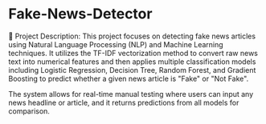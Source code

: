 # Fake-News-Detector
📄 Project Description:
This project focuses on detecting fake news articles using Natural Language Processing (NLP) and Machine Learning techniques. It utilizes the TF-IDF vectorization method to convert raw news text into numerical features and then applies multiple classification models including Logistic Regression, Decision Tree, Random Forest, and Gradient Boosting to predict whether a given news article is "Fake" or "Not Fake".

The system allows for real-time manual testing where users can input any news headline or article, and it returns predictions from all models for comparison.

